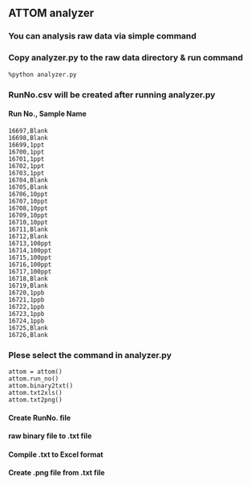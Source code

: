 ## ATTOM analyzer

### You can analysis raw data via simple command
### Copy analyzer.py to the raw data directory & run command
```shell
%python analyzer.py
```

### RunNo.csv will be created after running analyzer.py
#### Run No., Sample Name
```shell
16697,Blank
16698,Blank
16699,1ppt
16700,1ppt
16701,1ppt
16702,1ppt
16703,1ppt
16704,Blank
16705,Blank
16706,10ppt
16707,10ppt
16708,10ppt
16709,10ppt
16710,10ppt
16711,Blank
16712,Blank
16713,100ppt
16714,100ppt
16715,100ppt
16716,100ppt
16717,100ppt
16718,Blank
16719,Blank
16720,1ppb
16721,1ppb
16722,1ppb
16723,1ppb
16724,1ppb
16725,Blank
16726,Blank
```
### Plese select the command in analyzer.py
```shell
attom = attom()
attom.run_no()
attom.binary2txt()
attom.txt2xls()
attom.txt2png()
```
#### Create RunNo. file
#### raw binary file to .txt file
#### Compile .txt to Excel format
#### Create .png file from .txt file
